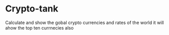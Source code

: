 # Crypto-tank
Calculate and show the gobal crypto currencies and rates of the world it will ahow the top ten currnecies also
